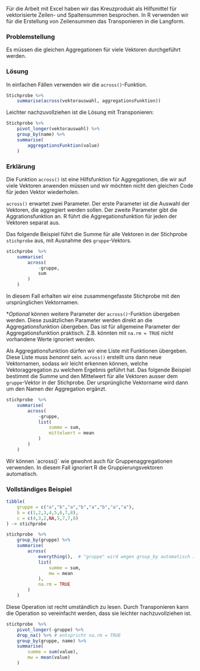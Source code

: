 Für die Arbeit mit Excel haben wir das Kreuzprodukt als Hilfsmittel für vektorisierte Zeilen- und Spaltensummen besprochen. In R verwenden wir für die Erstellung von Zeilensummen das Transponieren in die Langform. 

### Problemstellung

Es müssen die gleichen Aggregationen für viele Vektoren durchgeführt werden. 

### Lösung

In einfachen Fällen verwenden wir die `across()`-Funktion.

```R
Stichprobe %>%
    summarise(across(vektorauswahl, aggregationsFunktion)) 
```

Leichter nachzuvollziehen ist die Lösung mit Transponieren:

```R
Stichprobe %>%
    pivot_longer(vektorauswahl) %>% 
    group_by(name) %>%
    summarise(
        aggregationsFunktion(value)
    ) 
```

### Erklärung

Die Funktion `across()` ist eine Hilfsfunktion für Aggregationen, die wir auf  viele Vektoren anwenden müssen und wir möchten nicht den gleichen Code für jeden Vektor wiederholen. 

`across()` erwartet zwei Parameter. Der erste Parameter ist die Auswahl der Vektoren, die aggregiert werden sollen. Der zweite Parameter gibt die Aggrationsfunktion an. R führt die Aggregationsfunktion für jeden der Vektoren separat aus. 

Das folgende Beispiel führt die Summe für alle Vektoren in der Stichprobe `stichprobe` aus, mit Ausnahme des `gruppe`-Vektors. 

```R
stichprobe  %>% 
    summarise(
        across(
            -gruppe,
            sum
        )
    )
```

In diesem Fall erhalten wir eine zusammengefasste Stichprobe mit den ursprünglichen Vektornamen.

**Optional* können weitere Parameter der `across()`-Funktion übergeben werden. Diese zusätzlichen Parameter werden direkt an die Aggregationsfunktion übergeben. Das ist für allgemeine Parameter der Aggregationsfunktion praktisch. Z.B. könnten mit `na.rm = TRUE` nicht vorhandene Werte ignoriert werden.

Als Aggregationsfunktion dürfen wir eine Liste mit Funktionen übergeben. Diese Liste muss *benannt* sein. `across()` erstellt uns dann neue Vektornamen, sodass wir leicht erkennen können, welche Vektoraggregation zu welchem Ergebnis geführt hat. Das folgende Beispiel bestimmt die Summe und den Mittelwert für alle Vektoren ausser dem `gruppe`-Vektor in der Stichprobe. Der ursprüngliche Vektorname wird dann um den Namen der Aggregation ergänzt. 

```R
stichprobe  %>% 
    summarise(
        across(
            -gruppe,
            list(
                summe = sum, 
                mittelwert = mean
            )
        )
    )
```

<p class="alert alert-success" markdown="1">
Wir können `across()` wie gewohnt auch für Gruppenaggregationen verwenden. In diesem Fall ignoriert R die Gruppierungsvektoren automatisch.
</p>

### Vollständiges Beispiel

```R
tibble( 
    gruppe = c("a","b","a","b","a","b","a","a"), 
    b = c(1,2,3,4,5,6,7,8), 
    c = c(4,3,2,NA,5,7,7,8)
) -> stichprobe

stichprobe  %>% 
    group_by(gruppe) %>%
    summarise(
        across(
            everything(),  # "gruppe" wird wegen group_by automatisch ignoriert
            list(
                summe = sum, 
                mw = mean
            ), 
            na.rm = TRUE
        )
    )
```

Diese Operation ist recht umständlich zu lesen. Durch Transponieren kann die Operation so vereinfacht werden, dass sie leichter nachzuvollziehen ist. 

```R
stichprobe  %>% 
    pivot_longer(-gruppe) %>% 
    drop_na() %>% # entspricht na.rm = TRUE
    group_by(gruppe, name) %>%
    summarise(
        summe = sum(value),
        mw = mean(value)
    )
```
